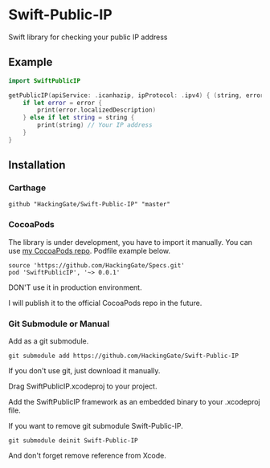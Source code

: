 # Swift-Public-IP
Swift library for checking your public IP address

## Example

```swift
import SwiftPublicIP

getPublicIP(apiService: .icanhazip, ipProtocol: .ipv4) { (string, error) in
    if let error = error {
        print(error.localizedDescription)
    } else if let string = string {
        print(string) // Your IP address
    }
}
```

## Installation

### Carthage

```
github "HackingGate/Swift-Public-IP" "master"
```

### CocoaPods

The library is under development, you have to import it manually. You can use [my CocoaPods repo](https://github.com/HackingGate/Specs). Podfile example below.

```
source 'https://github.com/HackingGate/Specs.git'
pod 'SwiftPublicIP', '~> 0.0.1'
```

DON'T use it in production environment.

I will publish it to the official CocoaPods repo in the future. 

### Git Submodule or Manual

Add as a git submodule.

```
git submodule add https://github.com/HackingGate/Swift-Public-IP
```

If you don't use git, just download it manually.

Drag SwiftPublicIP.xcodeproj to your project.

Add the SwiftPublicIP framework as an embedded binary to your .xcodeproj file.

If you want to remove git submodule Swift-Public-IP.

```
git submodule deinit Swift-Public-IP
```

And don't forget remove reference from Xcode.
